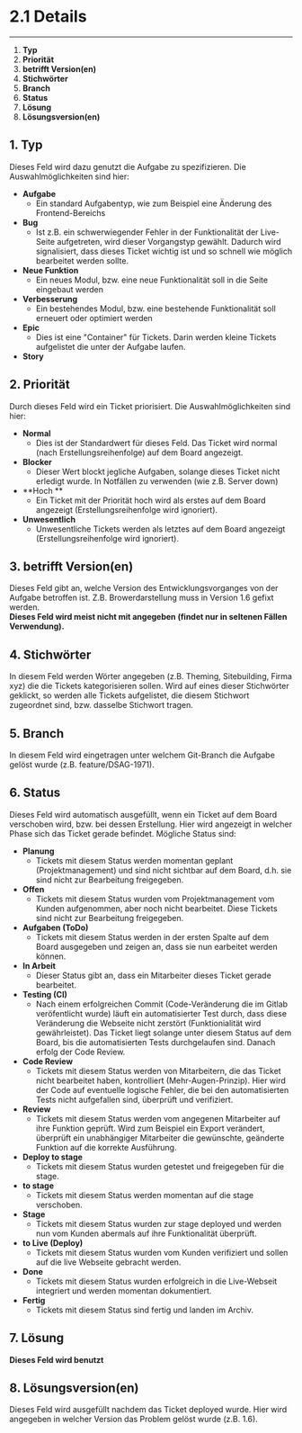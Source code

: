 # 2.1 Details

---

1. **Typ**
2. **Priorität**
3. **betrifft Version\(en\)**
4. **Stichwörter**
5. **Branch**
6. **Status**
7. **Lösung**
8. **Lösungsversion\(en\)**

## 1. Typ

Dieses Feld wird dazu genutzt die Aufgabe zu spezifizieren. Die Auswahlmöglichkeiten sind hier:

* **Aufgabe**
  * Ein standard Aufgabentyp, wie zum Beispiel eine Änderung des Frontend-Bereichs
* **Bug**
  * Ist z.B. ein schwerwiegender Fehler in der Funktionalität der Live-Seite aufgetreten, wird dieser Vorgangstyp gewählt. Dadurch wird signalisiert, dass dieses Ticket wichtig ist und so schnell wie möglich bearbeitet werden sollte.
* **Neue Funktion**
  * Ein neues Modul, bzw. eine neue Funktionalität soll in die Seite eingebaut werden
* **Verbesserung**
  * Ein bestehendes Modul, bzw. eine bestehende Funktionalität soll erneuert oder optimiert werden
* **Epic**
  * Dies ist eine "Container" für Tickets. Darin werden kleine Tickets aufgelistet die unter der Aufgabe laufen.
* **Story**

## 2. Priorität

Durch dieses Feld wird ein Ticket priorisiert. Die Auswahlmöglichkeiten sind hier:

* **Normal**
  * Dies ist der Standardwert für dieses Feld. Das Ticket wird normal \(nach Erstellungsreihenfolge\) auf dem Board angezeigt.
* **Blocker**
  * Dieser Wert blockt jegliche Aufgaben, solange dieses Ticket nicht erledigt wurde. In Notfällen zu verwenden \(wie z.B. Server down\)
* **Hoch **
  * Ein Ticket mit der Priorität hoch wird als erstes auf dem Board angezeigt \(Erstellungsreihenfolge wird ignoriert\).
* **Unwesentlich**
  * Unwesentliche Tickets werden als letztes auf dem Board angezeigt \(Erstellungsreihenfolge wird ignoriert\).

## 3. betrifft Version\(en\)

Dieses Feld gibt an, welche Version des Entwicklungsvorganges von der Aufgabe betroffen ist. Z.B. Browerdarstellung muss in Version 1.6 gefixt werden.  
**Dieses Feld wird meist nicht mit angegeben \(findet nur in seltenen Fällen Verwendung\).**

## 4. Stichwörter

In diesem Feld werden Wörter angegeben \(z.B. Theming, Sitebuilding, Firma xyz\) die die Tickets kategorisieren sollen. Wird auf eines dieser Stichwörter geklickt, so werden alle Tickets aufgelistet, die diesem Stichwort zugeordnet sind, bzw. dasselbe Stichwort tragen.

## 5. Branch

In diesem Feld wird eingetragen unter welchem Git-Branch die Aufgabe gelöst wurde \(z.B. feature/DSAG-1971\).

## 6. Status

Dieses Feld wird automatisch ausgefüllt, wenn ein Ticket auf dem Board verschoben wird, bzw. bei dessen Erstellung. Hier wird angezeigt in welcher Phase sich das Ticket gerade befindet. Mögliche Status sind:

* **Planung**
  * Tickets mit diesem Status werden momentan geplant \(Projektmanagement\) und sind nicht sichtbar auf dem Board, d.h. sie sind nicht zur Bearbeitung freigegeben.
* **Offen**
  * Tickets mit diesem Status wurden vom Projektmanagement vom Kunden aufgenommen, aber noch nicht bearbeitet. Diese Tickets sind nicht zur Bearbeitung freigegeben.
* **Aufgaben \(ToDo\)**
  * Tickets mit diesem Status werden in der ersten Spalte auf dem Board ausgegeben und zeigen an, dass sie nun earbeitet werden können.
* **In Arbeit**
  * Dieser Status gibt an, dass ein Mitarbeiter dieses Ticket gerade bearbeitet.
* **Testing \(CI\)**
  * Nach einem erfolgreichen Commit \(Code-Veränderung die im Gitlab veröfentlicht wurde\) läuft ein automatisierter Test durch, dass diese Veränderung die Webseite nicht zerstört \(Funktionialität wird gewährleistet\). Das Ticket liegt solange unter diesem Status auf dem Board, bis die automatisierten Tests durchgelaufen sind. Danach erfolg der Code Review.
* **Code Review**
  * Tickets mit diesem Status werden von Mitarbeitern, die das Ticket nicht bearbeitet haben, kontrolliert \(Mehr-Augen-Prinzip\). Hier wird der Code auf eventuelle logische Fehler, die bei den automatisierten Tests nicht aufgefallen sind, überprüft und verifiziert.
* **Review**
  * Tickets mit diesem Status werden vom angegenen Mitarbeiter auf ihre Funktion geprüft. Wird zum Beispiel ein Export verändert, überprüft ein unabhängiger Mitarbeiter die gewünschte, geänderte Funktion auf die korrekte Ausführung. 
* **Deploy to stage**
  * Tickets mit diesem Status wurden getestet und freigegeben für die stage. 
* **to stage**
  * Tickets mit diesem Status werden momentan auf die stage verschoben.
* **Stage**
  * Tickets mit diesem Status wurden zur stage deployed und werden nun vom Kunden abermals auf ihre Funktionalität überprüft.
* **to Live \(Deploy\)**
  * Tickets mit diesem Status wurden vom Kunden verifiziert und sollen auf die live Webseite gebracht werden.
* **Done**
  * Tickets mit diesem Status wurden erfolgreich in die Live-Webseit integriert und werden momentan dokumentiert.
* **Fertig**
  * Tickets mit diesem Status sind fertig und landen im Archiv.

## 7. Lösung

**Dieses Feld wird benutzt**

## 8. Lösungsversion\(en\)

Dieses Feld wird ausgefüllt nachdem das Ticket deployed wurde. Hier wird angegeben in welcher Version das Problem gelöst wurde \(z.B. 1.6\).

